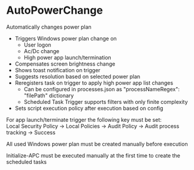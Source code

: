 # AutoPowerChange

Automatically changes power plan
* Triggers Windows power plan change on 
  + User logon
  + Ac/Dc change
  + High power app launch/termination
* Compensates screen brightness change
* Shows toast notification on trigger
* Suggests resolution based on selected power plan
* Reregisters task on trigger to apply high power app list changes 
  + Can be configured in processes.json as "processNameRegex": "filePath" dictionary
  + Scheduled Task Trigger supports filters with only finite complexity
* Sets script execution policy after execution based on config

For app launch/terminate trigger the following key must be set: <br/>
Local Security Policy -> Local Policies -> Audit Policy -> Audit process tracking -> Success

All used Windows power plan must be created manually before execution

Initialize-APC must be executed manually at the first time to create the scheduled tasks